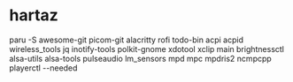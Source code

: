 # hartaz

paru -S awesome-git picom-git alacritty rofi todo-bin acpi acpid wireless_tools jq inotify-tools polkit-gnome xdotool xclip main brightnessctl alsa-utils alsa-tools pulseaudio lm_sensors mpd mpc mpdris2 ncmpcpp playerctl --needed
